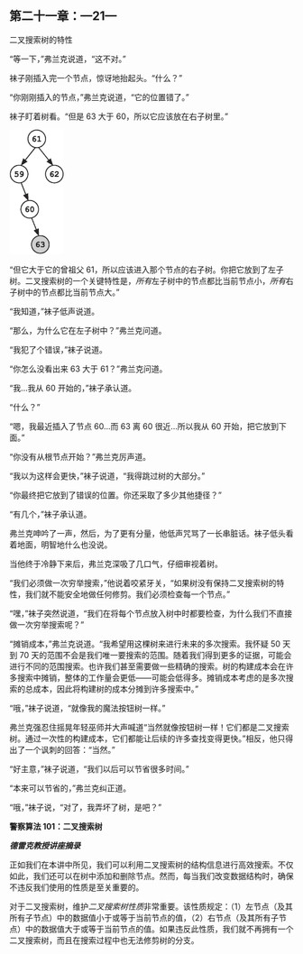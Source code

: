 ## 第二十一章：—21—

二叉搜索树的特性

“等一下，”弗兰克说道，“这不对。”

袜子刚插入完一个节点，惊讶地抬起头。“什么？”

“你刚刚插入的节点，”弗兰克说道，“它的位置错了。”

袜子盯着树看。“但是 63 大于 60，所以它应该放在右子树里。”

![image](img/f0172-01.jpg)

“但它大于它的曾祖父 61，所以应该进入那个节点的右子树。你把它放到了左子树。二叉搜索树的一个关键特性是，*所有*左子树中的节点都比当前节点小，*所有*右子树中的节点都比当前节点大。”

“我知道，”袜子低声说道。

“那么，为什么它在左子树中？”弗兰克问道。

“我犯了个错误，”袜子说道。

“你怎么没看出来 63 大于 61？”弗兰克问道。

“我...我从 60 开始的，”袜子承认道。

“什么？”

“嗯，我最近插入了节点 60...而 63 离 60 很近...所以我从 60 开始，把它放到下面。”

“你没有从根节点开始？”弗兰克厉声道。

“我以为这样会更快，”袜子说道，“我得跳过树的大部分。”

“你最终把它放到了错误的位置。你还采取了多少其他捷径？”

“有几个，”袜子承认道。

弗兰克呻吟了一声，然后，为了更有分量，他低声咒骂了一长串脏话。袜子低头看着地面，明智地什么也没说。

当他终于冷静下来后，弗兰克深吸了几口气，仔细审视着树。

“我们必须做一次穷举搜索，”他说着咬紧牙关，“如果树没有保持二叉搜索树的特性，我们就不能安全地做任何修剪。我们必须检查每一个节点。”

“嘿，”袜子突然说道，“我们在将每个节点放入树中时都要检查，为什么我们不直接做一次穷举搜索呢？”

“摊销成本，”弗兰克说道。“我希望用这棵树来进行未来的多次搜索。我怀疑 50 天到 70 天的范围不会是我们唯一要搜索的范围。随着我们得到更多的证据，可能会进行不同的范围搜索。也许我们甚至需要做一些精确的搜索。树的构建成本会在许多搜索中摊销，整体的工作量会更低——可能会低得多。摊销成本考虑的是多次搜索的总成本，因此将构建树的成本分摊到许多搜索中。”

“哦，”袜子说道，“就像我的魔法按钮树一样。”

弗兰克强忍住摇晃年轻巫师并大声喊道“当然就像按钮树一样！它们都是二叉搜索树。通过一次性的构建成本，它们都能让后续的许多查找变得更快。”相反，他只得出了一个讽刺的回答：“当然。”

“好主意，”袜子说道，“我们以后可以节省很多时间。”

“本来可以节省的，”弗兰克纠正道。

“哦，”袜子说，“对了，我弄坏了树，是吧？”

**警察算法 101：二叉搜索树**

***德雷克教授讲座摘录***

正如我们在本讲中所见，我们可以利用二叉搜索树的结构信息进行高效搜索。不仅如此，我们还可以在树中添加和删除节点。然而，每当我们改变数据结构时，确保不违反我们使用的性质是至关重要的。

对于二叉搜索树，维护*二叉搜索树性质*非常重要。该性质规定：（1）左节点（及其所有子节点）中的数据值小于或等于当前节点的值，（2）右节点（及其所有子节点）中的数据值大于或等于当前节点的值。如果违反此性质，我们就不再拥有一个二叉搜索树，而且在搜索过程中也无法修剪树的分支。
